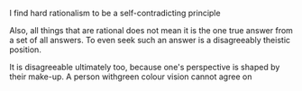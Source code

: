 I find hard rationalism to be a self-contradicting principle


Also, all things that are rational does not mean it is the one true answer from a set of all answers.
To even seek such an answer is a disagreeably theistic position.

It is disagreeable ultimately too, because one's perspective is shaped by their make-up. A person withgreen colour vision cannot agree on 